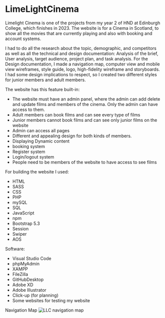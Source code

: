 # LimeLightCinema
Limelight Cinema is one of the projects from my year 2 of HND at Edinburgh College, which finishes in 2023. 
The website is for a Cinema in Scotland, to show all the movies that are currently playing and also with booking and account systems.

I had to do all the research about the topic, demographic, and competitors as well as all the technical and design documentation: Analysis of the brief, User analysis, target audience, project plan, and task analysis.
For the Design documentation, I made a navigation map, computer view and mobile view wireframes, style guide, logo, high-fidelity wireframe and storyboards. I had some design implications to respect, so I created two different styles for junior members and adult members.

The website has this feature built-in:
- The website must have an admin panel, where the admin can add delete and update films and members of the cinema. Only the admin can have access to them.
- Adult members can book films and can see every type of films
- Junior members cannot book films and can see only junior films on the website
- Admin can access all pages
- Different and appealing design for both kinds of members. 
- Displaying Dynamic content
- booking system
- Register system
- Login/logout system
- People need to be members of the website to have access to see films

For building the website I used:
- HTML
- SASS
- CSS
- PHP
- mySQL
- SQL
- JavaScript
- npm
- Bootstrap 5.3
- Session
- Swiper
- AOS

Software:
- Visual Studio Code
- phpMyAdmin
- XAMPP
- FileZilla
- GitHubDesktop
- Adobe XD
- Adobe Illustrator
- Click-up (for planning)
- Some websites for testing my website

Navigation Map
![LLC navigation map](https://user-images.githubusercontent.com/92265991/214433279-ef4aaa28-3302-4e3f-ad83-ff9ceeff2311.jpg)



